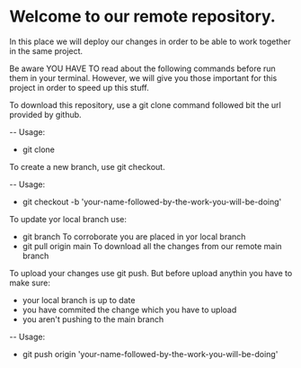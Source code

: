 Welcome to our remote repository. 
===

In this place we will deploy our changes in order to be able to work together in the same project.

Be aware YOU HAVE TO read about the following commands before run  them in your terminal.
However, we will give you those important for this project in order to speed up this stuff.

To download this repository, use a git clone command followed bit the url provided by github.

-- Usage:
* git clone

To create a new branch, use git checkout.

-- Usage:
* git checkout -b 'your-name-followed-by-the-work-you-will-be-doing'

To update yor local branch use:
* git branch
To corroborate you are placed in yor local branch
* git pull origin main
To download all the changes from our remote main branch

To upload your changes use git push. But before upload anythin you have to make sure:
* your local branch is up to date
* you have commited the change which you have to upload
* you aren't pushing to the main branch

-- Usage:
* git push origin 'your-name-followed-by-the-work-you-will-be-doing'

